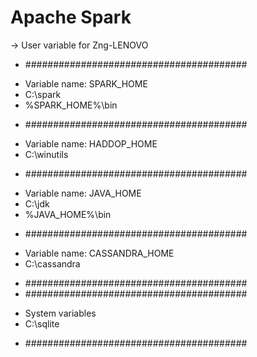# Apache Spark

-> User variable for Zng-LENOVO
* ########################################
- Variable name: SPARK_HOME
- C:\spark
- %SPARK_HOME%\bin 
* ########################################
- Variable name: HADDOP_HOME
- C:\winutils
* ########################################
- Variable name: JAVA_HOME
- C:\jdk
- %JAVA_HOME%\bin
* ########################################
- Variable name: CASSANDRA_HOME
- C:\cassandra
* ########################################
* ########################################
- System variables
- C:\sqlite
* ########################################
